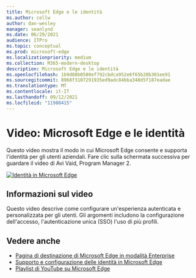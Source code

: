 ```yaml
---
title: Microsoft Edge e le identità
ms.author: collw
author: dan-wesley
manager: seanlynd
ms.date: 06/29/2021
audience: ITPro
ms.topic: conceptual
ms.prod: microsoft-edge
ms.localizationpriority: medium
ms.collection: M365-modern-desktop
description: Microsoft Edge e le identità
ms.openlocfilehash: 1b9d88b0580ef792cbdca952e6f65b20b301ee91
ms.sourcegitcommit: 8968f3107291935ed9adc84bba348d5f187eadae
ms.translationtype: MT
ms.contentlocale: it-IT
ms.lasthandoff: 09/12/2021
ms.locfileid: "11980415"
---
```

# <a name="video-microsoft-edge-and-identity"></a>Video: Microsoft Edge e le identità

Questo video mostra il modo in cui Microsoft Edge consente e supporta l'identità per gli utenti aziendali. Fare clic sulla schermata successiva per guardare il video di Avi Vaid, Program Manager 2.

[![Identità in Microsoft Edge](media/microsoft-edge-video-identity/0.png)](http://www.youtube.com/watch?v=8lRUKhR7ipA "Identity in Microsoft Edge")

## <a name="about-the-video"></a>Informazioni sul video

Questo video descrive come configurare un'esperienza autenticata e personalizzata per gli utenti. Gli argomenti includono la configurazione dell'accesso, l'autenticazione unica (SSO) l'uso di più profili.

## <a name="see-also"></a>Vedere anche

- [Pagina di destinazione di Microsoft Edge in modalità Enterprise](https://aka.ms/EdgeEnterprise)
- [Supporto e configurazione delle identità in Microsoft Edge](microsoft-edge-security-identity.md)
- [Playlist di YouTube su Microsoft Edge](https://www.youtube.com/playlist?list=PLXtHYVsvn_b-uXh1tMeYpT-0iD8tD3tFy)
